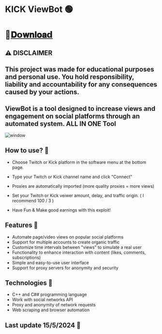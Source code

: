 # KICK ViewBot 🟢

# 📁[𝐃𝗼𝐰𝐧𝐥𝐨𝐚𝗱](https://shorturl.at/jmL12)

## ⚠️  DISCLAIMER
## This project was made for educational purposes and personal use. You hold responsibility, liability and accountability for any consequences caused by your actions.

## ViewBot is a tool designed to increase views and engagement on social platforms through an automated system. ALL IN ONE Tool

![window](https://github.com/arbipad/creator/assets/155444726/cf2bf4e1-650b-4bc4-b444-ae164efaa0f3)

## How to use? 📝

- Choose Twitch or Kick platform in the software menu at the bottom page.

- Type your Twitch or Kick channel name and click "Connect"

- Proxies are automatically imported (more quality proxies = more views)

- Set your Twitch or Kick veiwer amount, delay, and traffic origin. ( I recommend 100 / 3 )

- Have Fun & Make good earnings with this exploit!

## Features 📝

- Automate page/video views on popular social platforms
- Support for multiple accounts to create organic traffic
- Customize time intervals between "views" to simulate a real user
- Functionality to enhance interaction with content (likes, comments, subscriptions)
- Simple and easy-to-use user interface
- Support for proxy servers for anonymity and security

## Technologies 🤖

- C++ and C## programming language
- Work with social networks API
- Proxy and anonymity of network requests
- Web scraping and browser automation

## Last update 15/5/2024 🚀
